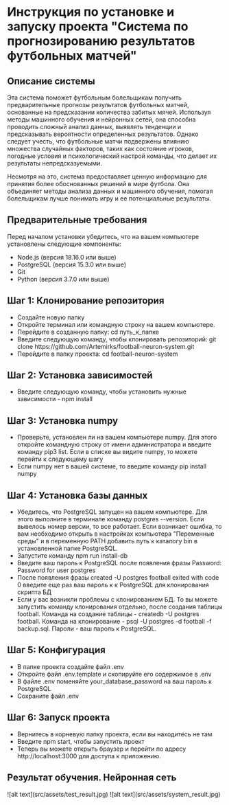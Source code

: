   <h1>Инструкция по установке и запуску проекта "Система по прогнозированию результатов футбольных матчей"</h1>
  <h2>Описание системы</h2>
  <p>Эта система поможет футбольным болельщикам получить предварительные прогнозы результатов футбольных матчей, основанные на предсказании количества забитых мячей. Используя методы машинного обучения и нейронных сетей, она способна проводить сложный анализ данных, выявлять тенденции и предсказывать вероятности определенных результатов. Однако следует учесть, что футбольные матчи подвержены влиянию множества случайных факторов, таких как состояние игроков, погодные условия и психологический настрой команды, что делает их результаты непредсказуемыми.</p>
  <p>Несмотря на это, система предоставляет ценную информацию для принятия более обоснованных решений в мире футбола. Она объединяет методы анализа данных и машинного обучения, помогая болельщикам лучше понимать игру и ее потенциальные результаты.</p>
  <h2>Предварительные требования</h2>
  <p>Перед началом установки убедитесь, что на вашем компьютере установлены следующие компоненты:</p>
  <ul>
    <li>Node.js (версия 18.16.0 или выше)</li>
    <li>PostgreSQL (версия 15.3.0 или выше)</li>
    <li>Git</li>
    <li>Python (версия 3.7.0 или выше)</li>
  </ul>
  <h2>Шаг 1: Клонирование репозитория</h2>
  <ul>
    <li>Создайте новую папку</li>
    <li>Откройте терминал или командную строку на вашем компьютере.</li>
    <li>Перейдите в созданную папку: cd путь_к_папке</li>
    <li>Введите следующую команду, чтобы клонировать репозиторий: git clone https://github.com/Artemirks/football-neuron-system.git</URL></li>
    <li>Перейдите в папку проекта: cd football-neuron-system</li>
  </ul>
  <h2>Шаг 2: Установка зависимостей</h2>
  <ul>
    <li>Введите следующую команду, чтобы установить нужные зависимости - npm install</li>
  </ul>
  <h2>Шаг 3: Установка numpy</h2>
  <ul>
    <li>Проверьте, установлен ли на вашем компьютере numpy. Для этого откройте командную строку от имени администратора и введите команду pip3 list. Если в списке вы видите numpy, то можете перейти к следующему шагу</li>
    <li>Если numpy нет в вашей системе, то введите команду pip install numpy</li>
  </ul>
  <h2>Шаг 4: Установка базы данных</h2>
  <ul>
    <li>Убедитесь, что PostgreSQL запущен на вашем компьютере. Для этого выполните в терминале команду postgres --version. Если вывелось номер версии, то все работает. Если возникает ошибка, то вам необходимо открыть в настройках компьютера "Переменные среды" и в переменную PATH добавить путь к каталогу bin в установленной папке PostgreSQL.</li>
    <li>Запустите команду npm run install-db</li>
    <li>Введите ваш пароль к PostgreSQL после появления фразы Password: Password for user postgres</li>
    <li>После появления фразы created -U postgres football exited with code 0 введите еще раз ваш пароль к к PostgreSQL для клонирования скрипта БД</li>
    <li>Если у вас возникли проблемы с клонированием БД. То вы можете запустить команду клонирования отдельно, после создания таблицы football. Команда на создание таблицы - createdb -U postgres football. Команда на клонирование - psql -U postgres -d football -f backup.sql. Пароли - ваш пароль к PostgreSQL.</li>
  </ul>
  <h2>Шаг 5: Конфигурация</h2>
  <ul>
    <li>В папке проекта создайте файл .env</li>
    <li>Откройте файл .env.template и скопируйте его содержимое в .env</li>
    <li>В файле .env поменяйте your_database_password на ваш пароль к PostgreSQL</li>
    <li>Сохраните файл .env</li>
  </ul>
  <h2>Шаг 6: Запуск проекта</h2>
  <ul>
    <li>Вернитесь в корневую папку проекта, если вы находитесь не там</li>
    <li>Введите npm start, чтобы запустить проект</li>
    <li>Теперь вы можете открыть браузер и перейти по адресу http://localhost:3000 для доступа к приложению.</li>
  </ul>
<h2>Результат обучения. Нейронная сеть</h2>
![alt text](src/assets/test_result.jpg)
![alt text](src/assets/system_result.jpg)
